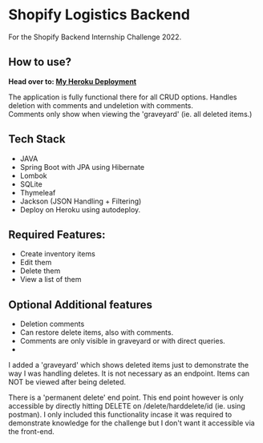 # Shopify Logistics Backend

For the Shopify Backend Internship Challenge 2022.

## How to use?
**Head over to: [My Heroku Deployment](https://theriake-shopify-backend-chall.herokuapp.com/)**

The application is fully functional there for all CRUD options.
Handles deletion with comments and undeletion with comments.  
Comments only show when viewing the 'graveyard' (ie. all deleted items.)

## Tech Stack
- JAVA
- Spring Boot with JPA using Hibernate
- Lombok
- SQLite
- Thymeleaf
- Jackson (JSON Handling + Filtering)
- Deploy on Heroku using autodeploy.

## Required Features:
- Create inventory items
- Edit them
- Delete them
- View a list of them

## Optional Additional features
- Deletion comments
- Can restore delete items, also with comments.
- Comments are only visible in graveyard or with direct queries.
- 
I added a 'graveyard' which shows deleted items just to demonstrate the way I was handling deletes.  It is not necessary as an endpoint.  Items can NOT be viewed after being deleted.

There is a 'permanent delete' end point.  This end point however is only accessible by directly hitting DELETE on /delete/harddelete/id (ie. using postman).  I only included this functionality incase it was required to demonstrate knowledge for the challenge but I don't want it accessible via the front-end.
